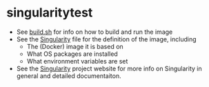 # singularitytest

* See [build.sh](build.sh) for info on how to build and run the image
* See the [Singularity](Singularity) file for the definition of the image, including
    * The (Docker) image it is based on
    * What OS packages are installed
    * What environment variables are set
* See the [Singularity](http://singularity.lbl.gov/) project website for more info on Singularity in general and detailed documentaiton.
